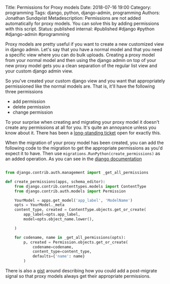 Title: Permissions for Proxy models
Date: 2018-07-16 19:00
Category: programming
Tags: django, python, django-admin, programming
Authors: Jonathan Sundqvist
Metadescription: Permissions are not added automatically for proxy models. You can solve this by adding permissions with this script.
Status: published
internal: #published #django #python #django-admin #programming

Proxy models are pretty useful if you want to create a new customized view in django admin. Let's say that you have a normal model and that you need a specific view where you can do bulk uploads. Creating a proxy model from your normal model and then using the django admin on top of your new proxy model gets you a clean separation of the regular list view and your custom django admin view.

So you've created your custom django view and you want that appropriately permissioned like the normal models are. That is, it'll have the following three permissions

* add permission
* delete permission
* change permission

To your surprise when creating and migrating your proxy model it doesn't create any permissions at all for you. It's quite an annoyance unless you know about it. There has been a [long-standing ticket][1] open for exactly this.

When the migration of your proxy model has been created, you can add the following code to the migration to get the appropriate permissions as you'd expect it to have. Then use `migrations.RunPython(create_permissions)` as an added operation. As you can see in the [django documentation][3]

```python

from django.contrib.auth.management import _get_all_permissions

def create_permissions(apps, schema_editor):
    from django.contrib.contenttypes.models import ContentType
    from django.contrib.auth.models import Permission

    YourModel = apps.get_model('app_label', 'ModelName')
    opts = YourModel._meta
    content_type, created = ContentType.objects.get_or_create(
        app_label=opts.app_label,
        model=opts.object_name.lower(),

    )

    for codename, name in _get_all_permissions(opts):
        p, created = Permission.objects.get_or_create(
            codename=codename,
            content_type=content_type,
            defaults={'name': name}
        )
```

There is also a [gist][2] around describing how you could add a post-migrate signal so that proxy models always get their appropriate permissions.

[1]: https://code.djangoproject.com/ticket/11154
[2]: https://gist.github.com/magopian/7543724
[3]: https://docs.djangoproject.com/en/2.0/topics/migrations/#data-migrations
